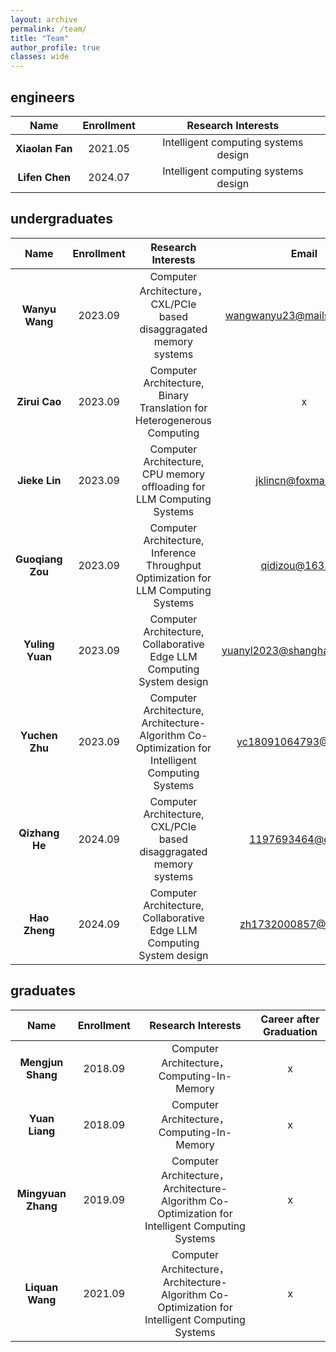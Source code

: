 ```yaml
---
layout: archive
permalink: /team/
title: "Team"
author_profile: true
classes: wide
---
```


## engineers

|  Name |  Enrollment |  Research Interests | 
| :--: | :--: | :--: |
|   **Xiaolan Fan**    | 2021.05 | Intelligent computing systems design |
|   **Lifen Chen**    |   2024.07   | Intelligent computing systems design |

## undergraduates

|  Name    | Enrollment |  Research Interests | Email |
|:----------------:|:-----------------------:|:-------------------------:|:-------------------------:|
|   **Wanyu Wang**    |      2023.09   | Computer Architecture，CXL/PCIe based disaggragated memory systems | wangwanyu23@mails.ucas.ac.cn |
|   **Zirui Cao**    |      2023.09   | Computer Architecture, Binary Translation for Heterogenerous Computing | x | 
|   **Jieke Lin**    |      2023.09   | Computer Architecture, CPU memory offloading for LLM Computing Systems | jklincn@foxmail.com |
|   **Guoqiang Zou**    |      2023.09   | Computer Architecture, Inference Throughput Optimization for LLM Computing Systems | qidizou@163.com |
|   **Yuling Yuan**    |      2023.09   | Computer Architecture, Collaborative Edge LLM Computing System design | yuanyl2023@shanghaitech.edu.cn |
|   **Yuchen Zhu**    |      2023.09   | Computer Architecture, Architecture-Algorithm Co-Optimization for Intelligent Computing Systems | yc18091064793@163.com |
|   **Qizhang He**    |      2024.09   | Computer Architecture, CXL/PCIe based disaggragated memory systems | 1197693464@qq.com |
|   **Hao Zheng**    |      2024.09   | Computer Architecture, Collaborative Edge LLM Computing System design | zh1732000857@126.com |

## graduates

|  Name    | Enrollment |  Research Interests | Career after Graduation |
|:----------------:|:-----------------------:|:-------------------------:|:-------------------------:|
|   **Mengjun Shang**    |      2018.09   | Computer Architecture，Computing-In-Memory | x |
|   **Yuan Liang**    |      2018.09   | Computer Architecture，Computing-In-Memory | x |
|   **Mingyuan Zhang**    |      2019.09   | Computer Architecture， Architecture-Algorithm Co-Optimization for Intelligent Computing Systems | x |
|   **Liquan Wang**    |      2021.09   | Computer Architecture， Architecture-Algorithm Co-Optimization for Intelligent Computing Systems | x |

